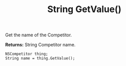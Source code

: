 ﻿---
uid: crmscript_ref_NSCompetitor_GetValue
title: String GetValue()
intellisense: NSCompetitor.GetValue
keywords: NSCompetitor, GetValue
so.topic: reference
---

Get the name of the Competitor.

**Returns:** String Competitor name.

```crmscript
NSCompetitor thing;
String name = thing.GetValue();
```

